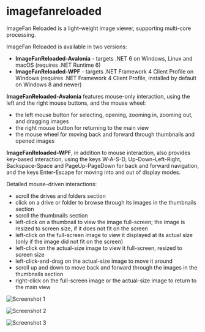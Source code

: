 # imagefanreloaded
ImageFan Reloaded is a light-weight image viewer, supporting multi-core processing.

ImageFan Reloaded is available in two versions:
* __ImageFanReloaded-Avalonia__ - targets .NET 6 on Windows, Linux and macOS (requires .NET Runtime 6)
* __ImageFanReloaded-WPF__ - targets .NET Framework 4 Client Profile on Windows (requires .NET Framework 4 Client Profile, installed by default on Windows 8 and newer)

__ImageFanReloaded-Avalonia__ features mouse-only interaction, using the left and the right mouse buttons, and the mouse wheel:
* the left mouse button for selecting, opening, zooming in, zooming out, and dragging images
* the right mouse button for returning to the main view
* the mouse wheel for moving back and forward through thumbnails and opened images

__ImageFanReloaded-WPF__, in addition to mouse interaction, also provides key-based interaction, using the keys W-A-S-D, Up-Down-Left-Right, Backspace-Space and PageUp-PageDown for back and forward navigation, and the keys Enter-Escape for moving into and out of display modes.

Detailed mouse-driven interactions:
* scroll the drives and folders section
* click on a drive or folder to browse through its images in the thumbnails section
* scroll the thumbnails section
* left-click on a thumbnail to view the image full-screen; the image is resized to screen size, if it does not fit on the screen
* left-click on the full-screen image to view it displayed at its actual size (only if the image did not fit on the screen)
* left-click on the actual-size image to view it full-screen, resized to screen size
* left-click-and-drag on the actual-size image to move it around
* scroll up and down to move back and forward through the images in the thumbnails section
* right-click on the full-screen image or the actual-size image to return to the main view

![Screenshot 1](https://raw.githubusercontent.com/mihnea-radulescu/imagefanreloaded/master/Screenshot-Avalonia-Linux-Light.jpg "ImageFan Reloaded - Avalonia Linux Light Screenshot")

![Screenshot 2](https://raw.githubusercontent.com/mihnea-radulescu/imagefanreloaded/master/Screenshot-Avalonia-Linux-Dark.jpg "ImageFan Reloaded - Avalonia Linux Dark Screenshot")

![Screenshot 3](https://raw.githubusercontent.com/mihnea-radulescu/imagefanreloaded/master/Screenshot-WPF-Windows.jpg "ImageFan Reloaded - WPF Windows Screenshot")
